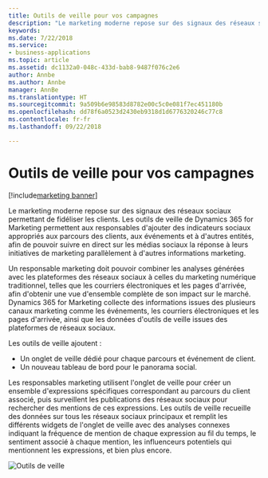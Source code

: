```yaml
---
title: Outils de veille pour vos campagnes
description: "Le marketing moderne repose sur des signaux des réseaux sociaux pour un engagement des clients plus rapproché."
keywords: 
ms.date: 7/22/2018
ms.service:
- business-applications
ms.topic: article
ms.assetid: dc1132a0-048c-433d-bab8-9487f076c2e6
author: Annbe
ms.author: Annbe
manager: AnnBe
ms.translationtype: HT
ms.sourcegitcommit: 9a509b6e98583d8782e00c5c0e081f7ec451180b
ms.openlocfilehash: dd78f6a0523d2430eb9318d1d6776320246c77c8
ms.contentlocale: fr-fr
ms.lasthandoff: 09/22/2018

---
```


# <a name="social-listening-for-your-campaigns"></a>Outils de veille pour vos campagnes

[!include[marketing banner](../../includes/marketing.md)]



Le marketing moderne repose sur des signaux des réseaux sociaux permettant de fidéliser les clients. Les outils de veille de Dynamics 365 for Marketing permettent aux responsables d'ajouter des indicateurs sociaux appropriés aux parcours des clients, aux événements et à d'autres entités, afin de pouvoir suivre en direct sur les médias sociaux la réponse à leurs initiatives de marketing parallèlement à d'autres informations marketing.

Un responsable marketing doit pouvoir combiner les analyses générées avec les plateformes des réseaux sociaux à celles du marketing numérique traditionnel, telles que les courriers électroniques et les pages d'arrivée, afin d'obtenir une vue d'ensemble complète de son impact sur le marché. Dynamics 365 for Marketing collecte des informations issues des plusieurs canaux marketing comme les événements, les courriers électroniques et les pages d'arrivée, ainsi que les données d'outils de veille issues des plateformes de réseaux sociaux.

Les outils de veille ajoutent :

- Un onglet de veille dédié pour chaque parcours et événement de client.
- Un nouveau tableau de bord pour le panorama social.

Les responsables marketing utilisent l'onglet de veille pour créer un ensemble d'expressions spécifiques correspondant au parcours du client associé, puis surveillent les publications des réseaux sociaux pour rechercher des mentions de ces expressions. Les outils de veille recueille des données sur tous les réseaux sociaux principaux et remplit les différents widgets de l'onglet de veille avec des analyses connexes indiquant la fréquence de mention de chaque expression au fil du temps, le sentiment associé à chaque mention, les influenceurs potentiels qui mentionnent les expressions, et bien plus encore.

![Outils de veille](media/SocialListeningEvent.png  "Outils de veille")


<!--
### Who uses this feature
Marketers, marketing managers, brand managers, and event managers
### Setup required
Administrators can easily set up and configure the feature in the app settings.
-->
